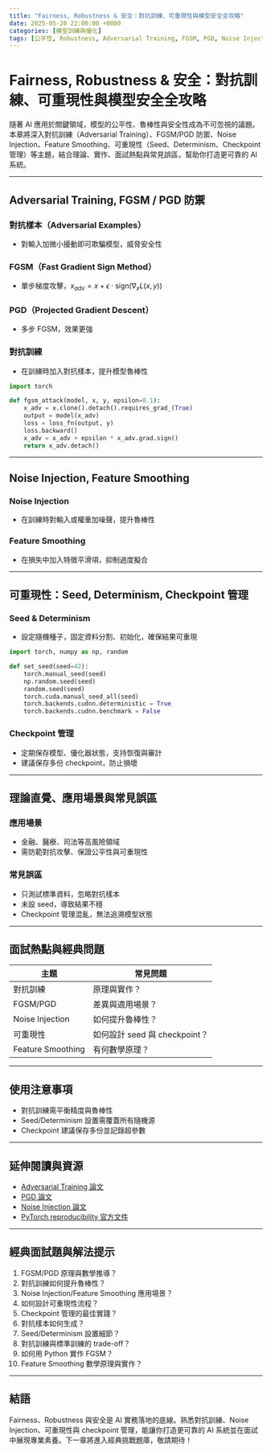 ```yaml
---
title: "Fairness, Robustness & 安全：對抗訓練、可重現性與模型安全全攻略"
date: 2025-05-20 22:00:00 +0800
categories: [模型訓練與優化]
tags: [公平性, Robustness, Adversarial Training, FGSM, PGD, Noise Injection, Feature Smoothing, 可重現性, Seed, Checkpoint]
---
```


# Fairness, Robustness & 安全：對抗訓練、可重現性與模型安全全攻略

隨著 AI 應用於關鍵領域，模型的公平性、魯棒性與安全性成為不可忽視的議題。本章將深入對抗訓練（Adversarial Training）、FGSM/PGD 防禦、Noise Injection、Feature Smoothing、可重現性（Seed、Determinism、Checkpoint 管理）等主題，結合理論、實作、面試熱點與常見誤區，幫助你打造更可靠的 AI 系統。

---

## Adversarial Training, FGSM / PGD 防禦

### 對抗樣本（Adversarial Examples）

- 對輸入加微小擾動即可欺騙模型，威脅安全性

### FGSM（Fast Gradient Sign Method）

- 單步梯度攻擊，$x_{adv} = x + \epsilon \cdot \text{sign}(\nabla_x L(x, y))$

### PGD（Projected Gradient Descent）

- 多步 FGSM，效果更強

### 對抗訓練

- 在訓練時加入對抗樣本，提升模型魯棒性

```python
import torch

def fgsm_attack(model, x, y, epsilon=0.1):
    x_adv = x.clone().detach().requires_grad_(True)
    output = model(x_adv)
    loss = loss_fn(output, y)
    loss.backward()
    x_adv = x_adv + epsilon * x_adv.grad.sign()
    return x_adv.detach()
```

---

## Noise Injection, Feature Smoothing

### Noise Injection

- 在訓練時對輸入或權重加噪聲，提升魯棒性

### Feature Smoothing

- 在損失中加入特徵平滑項，抑制過度擬合

---

## 可重現性：Seed, Determinism, Checkpoint 管理

### Seed & Determinism

- 設定隨機種子，固定資料分割、初始化，確保結果可重現

```python
import torch, numpy as np, random

def set_seed(seed=42):
    torch.manual_seed(seed)
    np.random.seed(seed)
    random.seed(seed)
    torch.cuda.manual_seed_all(seed)
    torch.backends.cudnn.deterministic = True
    torch.backends.cudnn.benchmark = False
```

### Checkpoint 管理

- 定期保存模型、優化器狀態，支持恢復與審計
- 建議保存多份 checkpoint，防止損壞

---

## 理論直覺、應用場景與常見誤區

### 應用場景

- 金融、醫療、司法等高風險領域
- 需防範對抗攻擊、保證公平性與可重現性

### 常見誤區

- 只測試標準資料，忽略對抗樣本
- 未設 seed，導致結果不穩
- Checkpoint 管理混亂，無法追溯模型狀態

---

## 面試熱點與經典問題

| 主題         | 常見問題 |
|--------------|----------|
| 對抗訓練     | 原理與實作？ |
| FGSM/PGD     | 差異與適用場景？ |
| Noise Injection | 如何提升魯棒性？ |
| 可重現性     | 如何設計 seed 與 checkpoint？ |
| Feature Smoothing | 有何數學原理？ |

---

## 使用注意事項

* 對抗訓練需平衡精度與魯棒性
* Seed/Determinism 設置需覆蓋所有隨機源
* Checkpoint 建議保存多份並記錄超參數

---

## 延伸閱讀與資源

* [Adversarial Training 論文](https://arxiv.org/abs/1412.6572)
* [PGD 論文](https://arxiv.org/abs/1706.06083)
* [Noise Injection 論文](https://arxiv.org/abs/1706.02515)
* [PyTorch reproducibility 官方文件](https://pytorch.org/docs/stable/notes/randomness.html)

---

## 經典面試題與解法提示

1. FGSM/PGD 原理與數學推導？
2. 對抗訓練如何提升魯棒性？
3. Noise Injection/Feature Smoothing 應用場景？
4. 如何設計可重現性流程？
5. Checkpoint 管理的最佳實踐？
6. 對抗樣本如何生成？
7. Seed/Determinism 設置細節？
8. 對抗訓練與標準訓練的 trade-off？
9. 如何用 Python 實作 FGSM？
10. Feature Smoothing 數學原理與實作？

---

## 結語

Fairness、Robustness 與安全是 AI 實務落地的底線。熟悉對抗訓練、Noise Injection、可重現性與 checkpoint 管理，能讓你打造更可靠的 AI 系統並在面試中展現專業素養。下一章將進入經典挑戰題庫，敬請期待！

